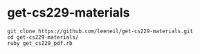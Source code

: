 # get-cs229-materials
```
git clone https://github.com/leeneil/get-cs229-materials.git
cd get-cs229-materials/
ruby get_cs229_pdf.rb
```

